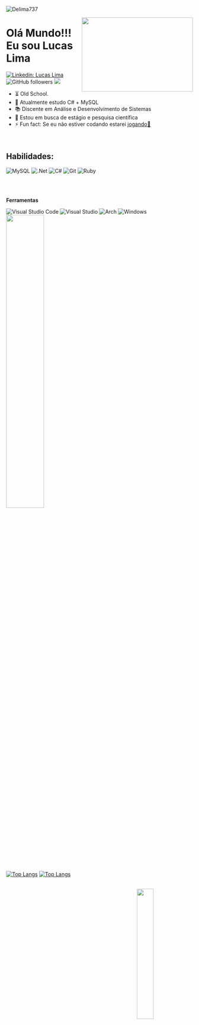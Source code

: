  <p align="left"> <img src="https://komarev.com/ghpvc/?username=Delima737&label=Profile%20views&color=129e00&style=plastic" alt="Delima737" /> </p>
 <img align="right" width="300" height="200" src="https://cdn.dribbble.com/users/1172342/screenshots/2742630/media/167feffe94b4bace37a25e4b3284d6da.gif">
<h1>Olá Mundo!!! Eu sou Lucas Lima </h1>

[![Linkedin: Lucas Lima ](https://img.shields.io/badge/-Delima737-blue?style=flat-square&logo=Linkedin&logoColor=white&link=https://www.linkedin.com/in/delima99//)](https://www.linkedin.com/in/delima99/) ![GitHub followers](https://img.shields.io/github/followers/Delima737?label=Follow&style=social)
![](https://visitor-badge.glitch.me/badge?page_id=Delima737)
 
- ⏳ Old School.
- 🌱 Atualmente estudo C# + MySQL 
- 📚 Discente em Análise e Desenvolvimento de Sistemas
- 👀 Estou em busca de estágio e pesquisa científica
- ⚡ Fun fact: Se eu não estiver codando estarei <a href="https://www.instagram.com/basquete.7l/"> jogando🏀 </a> 


<br>
<h2>Habilidades:</h2>

![MySQL](https://img.shields.io/badge/mysql-%2300f.svg?style=for-the-badge&logo=mysql&logoColor=white)
![.Net](https://img.shields.io/badge/.NET-5C2D91?style=for-the-badge&logo=.net&logoColor=white)
![C#](https://img.shields.io/badge/c%23-%23239120.svg?style=for-the-badge&logo=csharp&logoColor=white)
![Git](https://img.shields.io/badge/git-%23F05033.svg?style=for-the-badge&logo=git&logoColor=white)
![Ruby](https://img.shields.io/badge/ruby-%23CC342D.svg?style=for-the-badge&logo=ruby&logoColor=white)
          
          
<br>

<br>

**Ferramentas**

![Visual Studio Code](https://img.shields.io/badge/Visual%20Studio%20Code-0078d7.svg?style=for-the-badge&logo=visual-studio-code&logoColor=white) 
![Visual Studio](https://img.shields.io/badge/Visual%20Studio-5C2D91.svg?style=for-the-badge&logo=visual-studio&logoColor=white)
![Arch](https://img.shields.io/badge/Arch%20Linux-1793D1?logo=arch-linux&logoColor=fff&style=for-the-badge)
![Windows](https://img.shields.io/badge/Windows-0078D6?style=for-the-badge&logo=windows&logoColor=white)
<br>
<a href="https://www.coursera.org/account/accomplishments/professional-cert/C2A67U34X57P"> <img align="center" width="45%"  src="https://mwcc.edu/wp-content/uploads/2020/09/Google-IT-Professional-Certificate-Logo.png"></a>


[![Top Langs](https://github-readme-stats-git-masterrstaa-rickstaa.vercel.app/api/top-langs/?username=Delima737&theme=great-gatsby)](https://github.com/Delima737/github-readme-stats)
[![Top Langs](https://github-readme-stats.vercel.app/api?username=Delima737&theme=great-gatsby&show_icons=true)](https://github.com/Delima737)     



<br>
<img align="right" width="30%" src="https://m1.behance.net/rendition/modules/98984487/disp/777fb9a87154b06c4433515ee841d61a.gif">
